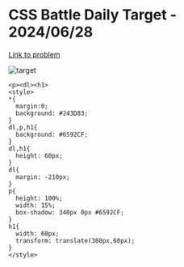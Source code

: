 # CSS Battle Daily Target - 2024/06/28

[Link to problem](https://cssbattle.dev/play/YbA1ojJfvlDWu2kCqRTG)

![target](https://firebasestorage.googleapis.com/v0/b/cssbattleapp.appspot.com/o/user%2Fummd3POvEDfFyeFvVdOMG3OOrwE2%2Ftargets%2Ftarget_syLTaHZ.png?alt=media)


```
<p><dl><h1>
<style>
*{
  margin:0;
  background: #243D83;
}
dl,p,h1{
  background: #6592CF;
}
dl,h1{
  height: 60px;
}
dl{
  margin: -210px;
}
p{
  height: 100%;
  width: 15%;
  box-shadow: 340px 0px #6592CF;
}
h1{  
  width: 60px;
  transform: translate(380px,60px);
}
</style>



```